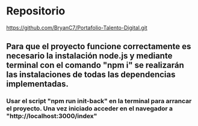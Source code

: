 # Repositorio
https://github.com/BryanC7/Portafolio-Talento-Digital.git
## Para que el proyecto funcione correctamente es necesario la instalación node.js y mediante terminal con el comando "npm i" se realizarán las instalaciones de todas las dependencias implementadas.
### Usar el script "npm run init-back" en la terminal para arrancar el proyecto. Una vez iniciado acceder en el navegador a "http://localhost:3000/index"
